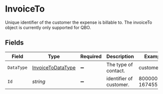 # InvoiceTo

Unique identifier of the customer the expense is billable to. The invoiceTo object is currently only supported for QBO.


## Fields

| Field                                                         | Type                                                          | Required                                                      | Description                                                   | Example                                                       |
| ------------------------------------------------------------- | ------------------------------------------------------------- | ------------------------------------------------------------- | ------------------------------------------------------------- | ------------------------------------------------------------- |
| `DataType`                                                    | [InvoiceToDataType](../../Models/Shared/InvoiceToDataType.md) | :heavy_minus_sign:                                            | The type of contact.                                          | customers                                                     |
| `Id`                                                          | *string*                                                      | :heavy_minus_sign:                                            | identifier of customer.                                       | 80000002-1674552702                                           |